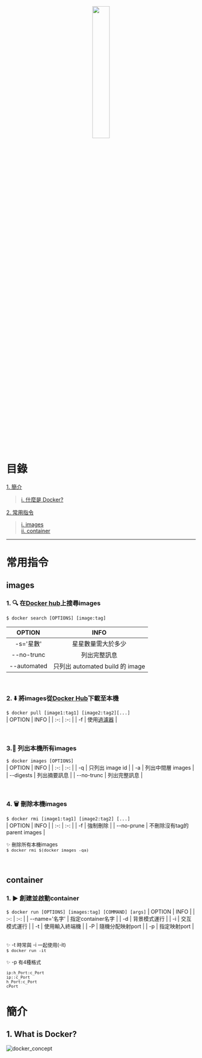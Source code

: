 <div align=center><a href="https://www.docker.com/"><img src="https://www.docker.com/sites/default/files/social/docker_facebook_share.png" style="width:30%"></a></div>

# 目錄
[1. 簡介](#concept)
> [i. 什麼是 Docker?](#what-is-docker)

[2. 常用指令](#command)
> [i. images](#images)  
> [ii. container](#container)
***

# <span id="command">常用指令</span>

## <span id='images'>images</span>

### 1.  :mag: 在[Docker hub](https://hub.docker.com/)上搜尋images
`$ docker search [OPTIONS] [image:tag]`

| OPTION | INFO |
| :-: | :-: |
| -s='星數' | 星星數量需大於多少 |
| --no-trunc | 列出完整訊息 |
| --automated | 只列出 automated build 的 image |

<br>

### 2. :arrow_down: 將images從[Docker Hub](https://hub.docker.com/)下載至本機
`$ docker pull [image1:tag1] [image2:tag2][...]`  
| OPTION | INFO |
| :-: | :-: |
| -f | 使用[過濾器](https://docs.docker.com/engine/api/v1.40/#operation/ImageList) |

<br>  

### 3.:page_with_curl: 列出本機所有images
`$ docker images [OPTIONS]`  
| OPTION | INFO |
| :-: | :-: |
| -q | 只列出 image id |
| -a | 列出中間層 images |
| --digests | 列出摘要訊息 |
| --no-trunc | 列出完整訊息 |

<br>

### 4. :wastebasket: 刪除本機images
`$ docker rmi [image1:tag1] [image2:tag2] [...]`  
| OPTION | INFO |
| :-: | :-: |
| -f | 強制刪除 |
| --no-prune | 不刪除沒有tag的parent images |

<font size=2>:sparkles: 刪除所有本機images \
`$ docker rmi $(docker images -qa)` \
</font>

<br>

## <span id='container'>container</span>  

### 1. ▶️ 創建並啟動container
`$ docker run [OPTIONS] [images:tag] [COMMAND] [args]`
| OPTION | INFO |
| :-: | :-: |
| --name='名字' | 指定container名字 |
| -d | 背景模式運行 |
| -i | 交互模式運行 |
| -t | 使用輸入終端機 |
| -P | 隨機分配映射port |
| -p | 指定映射port |

<font size=2>\
:sparkles: -t 時常與 -i 一起使用(-it) \
`$ docker run -it `

:sparkles: -p 有4種格式
```
ip:h_Port:c_Port
ip::c_Port
h_Port:c_Port
cPort
```
</font>




# <span id="concept">簡介</span>
## 1. <span id="what-is-docker">What is Docker?</span>
![docker_concept](https://hackernoon.com/images/4x5x32di.jpg)